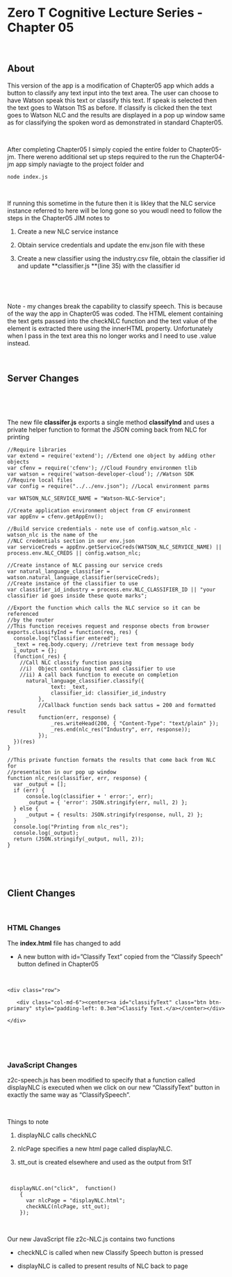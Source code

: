 Zero T Cognitive Lecture Series - Chapter 05
============================================

 

About
-----

This version of the app is a modification of Chapter05 app which adds a button
to classify any text input into the text area. The user can choose to have
Watson speak this text or classify this text. If speak is selected then the text
goes to Watson TtS as before. If classify is clicked then the text goes to
Watson NLC and the results are displayed in a pop up window same as for
classifying the spoken word as demonstrated in standard Chapter05.

 

After completing Chapter05 I simply copied the entire folder to Chapter05-jm.
There wereno additional set up steps required to the run the Chapter04-jm app
simply naviagte to the project folder and

~~~~~~~~~~~~~~~~~~~~~~~~~~~~~~~~~~~~~~~~~~~~~~~~~~~~~~~~~~~~~~~~~~~~~~~~~~~~~~~~
node index.js
~~~~~~~~~~~~~~~~~~~~~~~~~~~~~~~~~~~~~~~~~~~~~~~~~~~~~~~~~~~~~~~~~~~~~~~~~~~~~~~~

 

If running this sometime in the future then it is likley that the NLC service
instance referred to here will be long gone so you woudl need to follow the
steps in the Chapter05 JIM notes to

1.  Create a new NLC service instance

2.  Obtain service credentials and update the env.json file with these

3.  Create a new classifier using the industry.csv file, obtain the classifier
    id and update **classifier.js **(line 35) with the classifier id

 

 

Note - my changes break the capability to classify speech. This is because of
the way the app in Chapter05 was coded. The HTML element containing the text
gets passed into the checkNLC function and the text value of the element is
extracted there using the innerHTML property. Unfortunately when I pass in the
text area this no longer works and I need to use .value instead.

 

Server Changes
--------------

 

 

The new file **classifer.js** exports a single method **classifyInd** and uses a
private helper function to format the JSON coming back from NLC for printing

~~~~~~~~~~~~~~~~~~~~~~~~~~~~~~~~~~~~~~~~~~~~~~~~~~~~~~~~~~~~~~~~~~~~~~~~~~~~~~~~
//Require libraries
var extend = require('extend'); //Extend one object by adding other objects
var cfenv = require('cfenv'); //Cloud Foundry environmen tlib
var watson = require('watson-developer-cloud'); //Watson SDK
//Require local files
var config = require("../../env.json"); //Local environment parms

var WATSON_NLC_SERVICE_NAME = "Watson-NLC-Service";

//Create application environment object from CF environment
var appEnv = cfenv.getAppEnv();

//Build service credentials - note use of config.watson_nlc - watson_nlc is the name of the
//NLC credentials section in our env.json
var serviceCreds = appEnv.getServiceCreds(WATSON_NLC_SERVICE_NAME) || process.env.NLC_CREDS || config.watson_nlc;

//Create instance of NLC passing our service creds
var natural_language_classifier = watson.natural_language_classifier(serviceCreds);
//Create instance of the classifier to use
var classifier_id_industry = process.env.NLC_CLASSIFIER_ID || "your classifier id goes inside these quote marks";

//Export the function which calls the NLC service so it can be referenced 
//by the router
//This function receives request and response obects from browser
exports.classifyInd = function(req, res) {
  console.log("Classifier entered");
  _text = req.body.cquery; //retrieve text from message body
  i_output = {};
  (function(_res) {
    //Call NLC classify function passing
    //i)  Object containing text and classifier to use
    //ii) A call back function to execute on completion
      natural_language_classifier.classify({
              text: _text,
              classifier_id: classifier_id_industry
          },
          //Callback function sends back sattus = 200 and formatted result
          function(err, response) {
              _res.writeHead(200, { "Content-Type": "text/plain" });
              _res.end(nlc_res("Industry", err, response));
          });
  })(res)
}

//This private function formats the results that come back from NLC for
//presentaiton in our pop up window
function nlc_res(classifier, err, response) {
  var _output = [];
  if (err) {
      console.log(classifier + ' error:', err);
      _output = { 'error': JSON.stringify(err, null, 2) };
  } else {
      _output = { results: JSON.stringify(response, null, 2) };
  }
  console.log("Printing from nlc_res");
  console.log(_output);
  return (JSON.stringify(_output, null, 2));
}
~~~~~~~~~~~~~~~~~~~~~~~~~~~~~~~~~~~~~~~~~~~~~~~~~~~~~~~~~~~~~~~~~~~~~~~~~~~~~~~~

 

 

Client Changes
--------------

 

### HTML Changes

The **index.html** file has changed to add

-   A new button with id=”Classify Text” copied from the “Classify Speech”
    button defined in Chapter05

 

~~~~~~~~~~~~~~~~~~~~~~~~~~~~~~~~~~~~~~~~~~~~~~~~~~~~~~~~~~~~~~~~~~~~~~~~~~~~~~~~
<div class="row">

   <div class="col-md-6"><center><a id="classifyText" class="btn btn-primary" style="padding-left: 0.3em">Classify Text.</a></center></div>

</div>
~~~~~~~~~~~~~~~~~~~~~~~~~~~~~~~~~~~~~~~~~~~~~~~~~~~~~~~~~~~~~~~~~~~~~~~~~~~~~~~~

 

 

### JavaScript Changes

z2c-speech.js has been modified to specify that a function called displayNLC is
executed when we click on our new “ClassifyText” button in exactly the same way
as “ClassifySpeech”.

 

Things to note

1.  displayNLC calls checkNLC

2.  nlcPage specifies a new html page called displayNLC.

3.  stt_out is created elsewhere and used as the output from StT

 

~~~~~~~~~~~~~~~~~~~~~~~~~~~~~~~~~~~~~~~~~~~~~~~~~~~~~~~~~~~~~~~~~~~~~~~~~~~~~~~~
 displayNLC.on("click",  function()
    {
      var nlcPage = "displayNLC.html";
      checkNLC(nlcPage, stt_out);
    });
~~~~~~~~~~~~~~~~~~~~~~~~~~~~~~~~~~~~~~~~~~~~~~~~~~~~~~~~~~~~~~~~~~~~~~~~~~~~~~~~

 

Our new JavaScript file z2c-NLC.js contains two functions

-   checkNLC is called when new Classify Speech button is pressed

-   displayNLC is called to present results of NLC back to page

 

 

 

 

 

 

 

 

 

 

 

 

 
